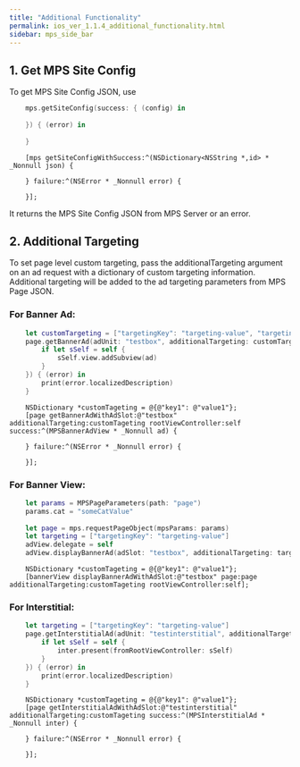 ```yaml
---
title: "Additional Functionality"
permalink: ios_ver_1.1.4_additional_functionality.html
sidebar: mps_side_bar
---
```

## 1. Get MPS Site Config
To get MPS Site Config JSON, use

```swift
    mps.getSiteConfig(success: { (config) in
        
    }) { (error) in
        
    }
```

```objc
    [mps getSiteConfigWithSuccess:^(NSDictionary<NSString *,id> * _Nonnull json) {
        
    } failure:^(NSError * _Nonnull error) {
        
    }];
```

It returns the MPS Site Config JSON from MPS Server or an error.

## 2. Additional Targeting

To set page level custom targeting, pass the additionalTargeting argument on an ad request with a dictionary of custom targeting information. Additional targeting will be added to the ad targeting parameters from MPS Page JSON. 

### For Banner Ad:

```swift
    let customTargeting = ["targetingKey": "targeting-value", "targetingKey2": "targeting-value2"];
    page.getBannerAd(adUnit: "testbox", additionalTargeting: customTargeting, rootViewController: self, success: { [weak self] (ad) in
        if let sSelf = self {
            sSelf.view.addSubview(ad)
        }
    }) { (error) in
        print(error.localizedDescription)
    }
```

```objc
    NSDictionary *customTageting = @{@"key1": @"value1"};
    [page getBannerAdWithAdSlot:@"testbox" additionalTargeting:customTageting rootViewController:self success:^(MPSBannerAdView * _Nonnull ad) {
        
    } failure:^(NSError * _Nonnull error) {
        
    }];
```

### For Banner View:

```swift
    let params = MPSPageParameters(path: "page")
    params.cat = "someCatValue"
    
    let page = mps.requestPageObject(mpsParams: params)
    let targeting = ["targetingKey": "targeting-value"]
    adView.delegate = self
    adView.displayBannerAd(adSlot: "testbox", additionalTargeting: targeting, page: page, rootViewController: self)
```

```objc
    NSDictionary *customTageting = @{@"key1": @"value1"};
    [bannerView displayBannerAdWithAdSlot:@"testbox" page:page additionalTargeting:customTageting rootViewController:self];
```

### For Interstitial:

```swift 
    let targeting = ["targetingKey": "targeting-value"]
    page.getInterstitialAd(adUnit: "testinterstitial", additionalTargeting: targeting, success: { [weak self] (inter) in
        if let sSelf = self {
            inter.present(fromRootViewController: sSelf)
        }
    }) { (error) in
        print(error.localizedDescription)
    }
```

```objc
    NSDictionary *customTageting = @{@"key1": @"value1"};
    [page getInterstitialAdWithAdSlot:@"testinterstitial" additionalTargeting:customTageting success:^(MPSInterstitialAd * _Nonnull inter) {
        
    } failure:^(NSError * _Nonnull error) {
        
    }];
```